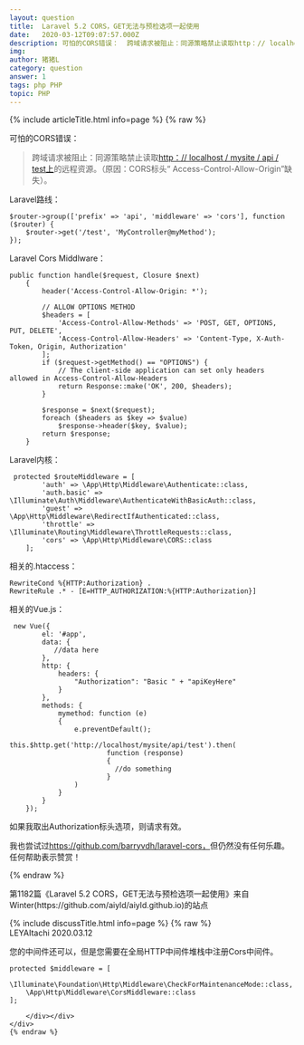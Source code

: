 ```yaml
---
layout: question
title:  Laravel 5.2 CORS，GET无法与预检选项一起使用
date:   2020-03-12T09:07:57.000Z
description: 可怕的CORS错误：  跨域请求被阻止：同源策略禁止读取http：// localhost / mysite / api / test上的远程资源。...
img: 
author: 猪猪L
category: question
answer: 1
tags: php PHP
topic: PHP
---
```

<div class="article-root">
  <div class="article">
    {% include articleTitle.html info=page %}
    {% raw %}
    <div class="article-content"><p><font style="vertical-align: inherit;"><font style="vertical-align: inherit;">可怕的CORS错误：</font></font></p>

<blockquote>
  <p><font style="vertical-align: inherit;"><font style="vertical-align: inherit;">跨域请求被阻止：同源策略禁止读取</font></font><a href="http://localhost/mysite/api/test"><font style="vertical-align: inherit;"><font style="vertical-align: inherit;">http：// localhost / mysite / api / test上</font></font></a><font style="vertical-align: inherit;"><font style="vertical-align: inherit;">的远程资源</font><font style="vertical-align: inherit;">。</font><font style="vertical-align: inherit;">（原因：CORS标头“ Access-Control-Allow-Origin”缺失）。</font></font></p>
</blockquote>

<p><font style="vertical-align: inherit;"><font style="vertical-align: inherit;">Laravel路线：</font></font></p>

<pre><code>$router-&gt;group(['prefix' =&gt; 'api', 'middleware' =&gt; 'cors'], function ($router) {<font></font>
    $router-&gt;get('/test', 'MyController@myMethod');<font></font>
});<font></font>
</code></pre>

<p><font style="vertical-align: inherit;"><font style="vertical-align: inherit;">Laravel Cors Middlware：</font></font></p>

<pre><code>public function handle($request, Closure $next)<font></font>
    {<font></font>
        header('Access-Control-Allow-Origin: *');<font></font>
<font></font>
        // ALLOW OPTIONS METHOD<font></font>
        $headers = [<font></font>
            'Access-Control-Allow-Methods' =&gt; 'POST, GET, OPTIONS, PUT, DELETE',<font></font>
            'Access-Control-Allow-Headers' =&gt; 'Content-Type, X-Auth-Token, Origin, Authorization'<font></font>
        ];<font></font>
        if ($request-&gt;getMethod() == "OPTIONS") {<font></font>
            // The client-side application can set only headers allowed in Access-Control-Allow-Headers<font></font>
            return Response::make('OK', 200, $headers);<font></font>
        }<font></font>
<font></font>
        $response = $next($request);<font></font>
        foreach ($headers as $key =&gt; $value)<font></font>
            $response-&gt;header($key, $value);<font></font>
        return $response;<font></font>
    }<font></font>
</code></pre>

<p><font style="vertical-align: inherit;"><font style="vertical-align: inherit;">Laravel内核：</font></font></p>

<pre><code> protected $routeMiddleware = [<font></font>
        'auth' =&gt; \App\Http\Middleware\Authenticate::class,<font></font>
        'auth.basic' =&gt; \Illuminate\Auth\Middleware\AuthenticateWithBasicAuth::class,<font></font>
        'guest' =&gt; \App\Http\Middleware\RedirectIfAuthenticated::class,<font></font>
        'throttle' =&gt; \Illuminate\Routing\Middleware\ThrottleRequests::class,<font></font>
        'cors' =&gt; \App\Http\Middleware\CORS::class<font></font>
    ];<font></font>
</code></pre>

<p><font style="vertical-align: inherit;"><font style="vertical-align: inherit;">相关的.htaccess：</font></font></p>

<pre><code>RewriteCond %{HTTP:Authorization} .<font></font>
RewriteRule .* - [E=HTTP_AUTHORIZATION:%{HTTP:Authorization}]<font></font>
</code></pre>

<p><font style="vertical-align: inherit;"><font style="vertical-align: inherit;">相关的Vue.js：</font></font></p>

<pre><code> new Vue({<font></font>
        el: '#app',<font></font>
        data: {<font></font>
           //data here<font></font>
        },<font></font>
        http: {<font></font>
            headers: {<font></font>
                "Authorization": "Basic " + "apiKeyHere"<font></font>
            }<font></font>
        },<font></font>
        methods: {<font></font>
            mymethod: function (e)<font></font>
            {<font></font>
                e.preventDefault();<font></font>
                this.$http.get('http://localhost/mysite/api/test').then(<font></font>
                        function (response)<font></font>
                        {<font></font>
                          //do something<font></font>
                        }<font></font>
                )<font></font>
            }<font></font>
        }<font></font>
    });<font></font>
</code></pre>

<p><font style="vertical-align: inherit;"><font style="vertical-align: inherit;">如果我取出Authorization标头选项，则请求有效。</font></font></p>

<p><font style="vertical-align: inherit;"><font style="vertical-align: inherit;">我也尝试过</font></font><a href="https://github.com/barryvdh/laravel-cors"><font style="vertical-align: inherit;"><font style="vertical-align: inherit;">https://github.com/barryvdh/laravel-cors，</font></font></a><font style="vertical-align: inherit;"><font style="vertical-align: inherit;">但仍然没有任何乐趣。</font><font style="vertical-align: inherit;">任何帮助表示赞赏！</font></font></p></div>
    {% endraw %}
  </div>
  <p class="winter_mark">第1182篇《Laravel 5.2 CORS，GET无法与预检选项一起使用》来自Winter(https://github.com/aiyld/aiyld.github.io)的站点</p>
  <div class="discuss-wrapper">
    {% include discussTitle.html info=page %}
    {% raw %}
    <div class="discuss-list">
    <div class="discuss-item">
        <div class="discuss-parent">
          <div class="discuss-meta">
            <span class="discuss-user">LEYAItachi</span>
            <span class="discuss-time">2020.03.12</span>
          </div>
          <div class="discuss-comment"><p><font style="vertical-align: inherit;"><font style="vertical-align: inherit;">您的中间件还可以，但是您需要在全局HTTP中间件堆栈中注册Cors中间件。</font></font></p>

<pre><code>protected $middleware = [<font></font>
    \Illuminate\Foundation\Http\Middleware\CheckForMaintenanceMode::class,<font></font>
    \App\Http\Middleware\CorsMiddleware::class<font></font>
];<font></font>
</code></pre></div>
        </div></div>
    </div>
    {% endraw %}
  </div>
<div>
